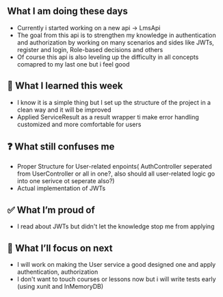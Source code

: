## What I am doing these days
- Currently i started working on a new api -> LmsApi
- The goal from this api is to strengthen my knowledge in authentication and authorization by working on many scenarios and sides like JWTs, register and login, Role-based decisions and others
- Of course this api is also leveling up the difficulty in all concepts comapred to my last one but i feel good

## 🧠 What I learned this week
- I know it is a simple thing but I set up the structure of the project in a clean way and it will be improved
- Applied ServiceResult<T> as a result wrapper ti make error handling customized and more comfortable for users

## ❓ What still confuses me
- Proper Structure for User-related enpoints( AuthController seperated from UserController or all in one?, also should all user-related logic go into one serivce ot seperate also?)
- Actual implementation of JWTs

## ✅ What I’m proud of
- I read about JWTs but didn't let the knowledge stop me from applying

## 📌 What I’ll focus on next
- I will work on making the User service a good designed one and apply authentication, authorization
- I don't want to touch courses or lessons now but i will write tests early (using xunit and InMemoryDB)
